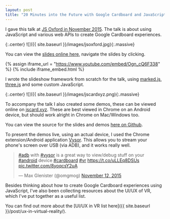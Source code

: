 ```yaml
---
layout: post
title: "20 Minutes into the Future with Google Cardboard and JavaScript"
---
```


I gave this talk at [JS Oxford in November 2015](http://jsoxford.com/2015/Javascript-Story-Time/). The talk is about using JavaScript and various web APIs to create Google Cardboard experiences.

<!-- more -->

{:.center}
![]({{ site.baseurl }}/images/jsoxford.jpg){:.massive}

You can view the [slides online here](https://blog.omgmog.net/talk-jsoxford-20-minutes-into-the-future/), navigate the slides by clicking.

{% assign iframe_url = "https://www.youtube.com/embed/Ogn_cQ6F338" %}
{% include iframe_embed.html %}

I wrote the slideshow framework from scratch for the talk, using [marked.js](https://github.com/chjj/marked), [three.js](https://github.com/mrdoob/three.js/) and some custom JavaScript.

{:.center}
![]({{ site.baseurl }}/images/jscardxyz.png){:.massive}

To accompany the talk I also created some demos, these can be viewed online on [jscard.xyz](https://jscard.xyz). These are best viewed in Chrome on an Android device, but should work alright in Chrome on Mac/Windows too.

You can view the source for the slides and demos [here on Github](https://github.com/omgmog/talk-jsoxford-20-minutes-into-the-future).

To present the demos live, using an actual device, I used the Chrome extension/Android application [Vysor](http://www.vysor.io/). This allows you to stream your phone's screen over USB (via ADB), and it works really well.

<div style="width:500px; margin: auto">
<blockquote class="twitter-tweet" data-lang="en"><p lang="en" dir="ltr"><a href="https://twitter.com/hashtag/adb?src=hash">#adb</a> with <a href="https://twitter.com/hashtag/vysor?src=hash">#vysor</a> is a great way to view/debug stuff on your <a href="https://twitter.com/hashtag/android?src=hash">#android</a> device <a href="https://twitter.com/hashtag/cardboard?src=hash">#cardboard</a> <a href="https://twitter.com/hashtag/vr?src=hash">#vr</a> <a href="https://t.co/uLLEq8DSUs">https://t.co/uLLEq8DSUs</a> <a href="https://t.co/8yoqcsY2uA">pic.twitter.com/8yoqcsY2uA</a></p>&mdash; Max Glenister (@omgmog) <a href="https://twitter.com/omgmog/status/664830711090819076">November 12, 2015</a></blockquote>
<script async src="//platform.twitter.com/widgets.js" charset="utf-8"></script>
</div>

Besides thinking about how to create Google Cardboard experiences using JavaScript, I've also been collecting resources about the UI/UX of VR, which I've put together as a useful list.

You can find out more about the [UI/UX in VR list here]({{ site.baseurl }}/post/ux-in-virtual-reality/).
